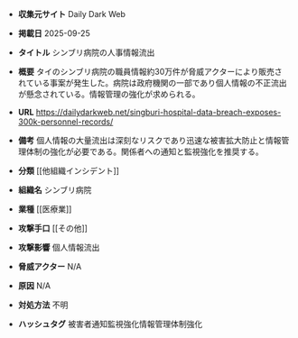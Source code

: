 - **収集元サイト**
Daily Dark Web

- **掲載日**
2025-09-25

- **タイトル**
シンブリ病院の人事情報流出

- **概要**
タイのシンブリ病院の職員情報約30万件が脅威アクターにより販売されている事案が発生した。病院は政府機関の一部であり個人情報の不正流出が懸念されている。情報管理の強化が求められる。

- **URL**
https://dailydarkweb.net/singburi-hospital-data-breach-exposes-300k-personnel-records/

- **備考**
個人情報の大量流出は深刻なリスクであり迅速な被害拡大防止と情報管理体制の強化が必要である。関係者への通知と監視強化を推奨する。

- **分類**
[[他組織インシデント]]

- **組織名**
シンブリ病院

- **業種**
[[医療業]]

- **攻撃手口**
[[その他]]

- **攻撃影響**
個人情報流出

- **脅威アクター**
N/A

- **原因**
N/A

- **対処方法**
不明

- **ハッシュタグ**
被害者通知監視強化情報管理体制強化
